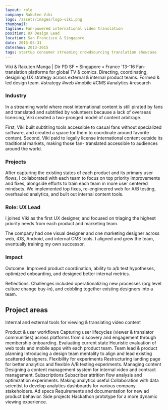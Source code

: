 ```yaml
---
layout: role
company: Rakuten Viki
logo: /assets/images/logo-viki.png 
thumbnail: 
tagline: Fan-powered international video translation
position: UX Design Lead
location: San Francisco & Singapore
date: 2015-05-31
dateshow: 2013-2015
tags: startup consumer streaming crowdsourcing translation showcase
---
```


Viki & Rakuten Manga | Dir PD SF • Singapore • France '13-'16
Fan-translation platforms for global TV & comics. Directing, coordinating, designing UX strategy across external & internal product teams. Formed & led design team. #strategy #web #mobile #CMS #analytics #research

### Industry

In a streaming world where most international content is still pirated by fans and translated and subtitled by volunteers because a lack of overseas licensing, Viki created a two-pronged model of content arbitrage.

First, Viki built subtitling tools accessible to casual fans without specialized software, and created a space for them to coordinate around favorite content. Second, Viki paid to legally license international content outside its traditional markets, making those fan- translated accessible to audiences around the world.

### Projects 

After capturing the existing states of each product and its primary user flows, I collaborated with each team to focus on top priority improvements and fixes, alongside efforts to train each team in more user centered mindsets. We implemented top fixes, re-engineered web for A/B testing, overhauled analytics, and built out internal content tools.

### Role: UX Lead

I joined Viki as the first UX designer, and focused on triaging the
highest priority needs from each product and marketing team.

The company had one visual designer and one marketing designer across web, iOS, Android, and internal CMS tools. I aligned and grew the team, eventually training my own successor.

### Impact

Outcome. Improved product coordination, ability to a/b test hypotheses, optimized onboarding, and designed better internal metrics.

Reflections. Challenges included operationalizing new processes (org level culture change buy-in), and cobbling together existing designers into a team.

## Project areas

Internal and external tools for viewing & translating video content

Product & user workflows
Capturing user lifecycles (viewer & translator communities) across platforms from discovery and engagement through membership onboarding.
Evaluating current state
Heuristic evaluation of web tools and mobile apps with each product team.
Team lead & product planning
Introducing a design team mentality to align and lead existing scattered designers.
Flexibility for experiments
Restructuring landing page for better analytics and flexible A/B testing experiments.
Managing content
Designing a content management system for internal video and contract management.
Subscriptions
Subscriber attrition flow analysis and optimization experiments.
Making analytics useful
Collaboration with data scientist to develop analytics dashboards for various company stakeholders.
Ad specs
Requirements and documentation for new ad product behavior.
Side projects
Hackathon prototype for a more dynamic viewing experience.